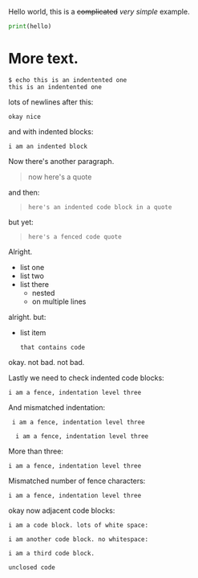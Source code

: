 Hello world, this is a ~~complicated~~ *very simple* example.

```python in
print(hello)
```

# More text.

    $ echo this is an indentented one
    this is an indentented one

lots of newlines after this:



```
okay nice
```

and with indented blocks:



    i am an indented block

Now there's another paragraph.

> now here's a quote

and then:

>     here's an indented code block in a quote

but yet:

> ```
> here's a fenced code quote
> ```

Alright.

- list one
- list two
- list there
  - nested
  - on multiple
    lines

alright. but:

- list item
  ```
  that contains code
  ```

okay. not bad. not bad.

Lastly we need to check indented code blocks:

  ```fence
  i am a fence, indentation level three
  ```

And mismatched indentation:

  ```fence
   i am a fence, indentation level three
 ```

 ```fence
   i am a fence, indentation level three
  ```

More than three:

````fence
i am a fence, indentation level three
````

Mismatched number of fence characters:

````fence
i am a fence, indentation level three
`````

okay now adjacent code blocks:

```hello
i am a code block. lots of white space:
```




```
i am another code block. no whitespace:
```
```
i am a third code block.
```

```
unclosed code


